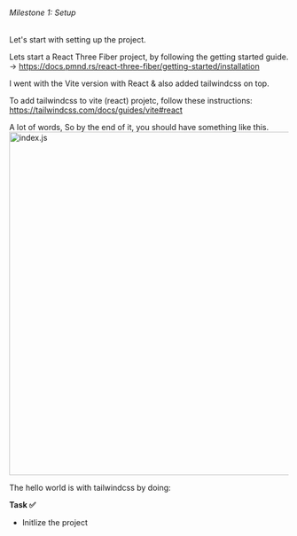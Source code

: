 ###### Milestone 1: Setup

Let's start with setting up the project.


Lets start a  React Three Fiber project, by following the getting started guide.  
-> https://docs.pmnd.rs/react-three-fiber/getting-started/installation


I went with the Vite version with React & also added tailwindcss on top.

To add tailwindcss to vite (react) projetc, follow these instructions:
https://tailwindcss.com/docs/guides/vite#react


A lot of words, 
So by the end of it, you should have something like this. 
<img src="/robot-landing/image1.png" alt="index.js" width="860" height="620">

The hello world is with tailwindcss by doing:


**Task ✅**
- Initlize the project